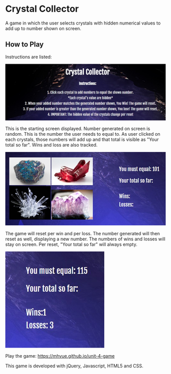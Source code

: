 # Crystal Collector
A game in which the user selects crystals with hidden numerical values to add up to number shown on screen.  

## How to Play
Instructions are listed:

<img src="assets/images/CrystalCollectorLogo.jpg">

This is the starting screen displayed. Number generated on screen is random. This is the number the user needs to equal to. As user clicked on each crystals, those numbers will add up and that total is visible as "Your total so far". Wins and loss are also tracked. 

<img src= "assets/images/crystalsScoreLogo.jpg">

 The game will reset per win and per loss. The number generated will then reset as well, displaying a new number.  The numbers of wins and losses will stay on screen. Per reset, "Your total so far" will always empty.  

<img src="assets/images/crystalsScoreLogo2.jpg">


Play the game: https://mhvue.github.io/unit-4-game


This game is developed with jQuery, Javascript, HTML5 and CSS. 